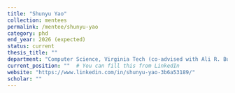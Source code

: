 ```yaml
---
title: "Shunyu Yao"
collection: mentees
permalink: /mentee/shunyu-yao
category: phd
end_year: 2026 (expected)
status: current
thesis_title: ""
department: "Computer Science, Virginia Tech (co-advised with Ali R. Butt)"
current_position: ""  # You can fill this from LinkedIn
website: "https://www.linkedin.com/in/shunyu-yao-3b6a53189/"
scholar: ""
---
```

